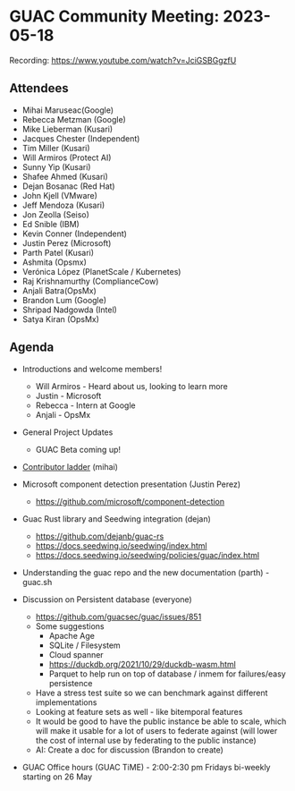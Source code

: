 # GUAC Community Meeting: 2023-05-18

Recording: https://www.youtube.com/watch?v=JciGSBGgzfU

## Attendees
* Mihai Maruseac(Google)
* Rebecca Metzman (Google)
* Mike Lieberman (Kusari)
* Jacques Chester (Independent)
* Tim Miller (Kusari)
* Will Armiros (Protect AI)
* Sunny Yip (Kusari)
* Shafee Ahmed (Kusari)
* Dejan Bosanac (Red Hat)
* John Kjell (VMware)
* Jeff Mendoza (Kusari)
* Jon Zeolla (Seiso)
* Ed Snible (IBM)
* Kevin Conner (Independent)
* Justin Perez (Microsoft)
* Parth Patel (Kusari)
* Ashmita (Opsmx)
* Verónica López (PlanetScale / Kubernetes)
* Raj Krishnamurthy (ComplianceCow)
* Anjali Batra(OpsMx)
* Brandon Lum (Google)
* Shripad Nadgowda (Intel)
* Satya Kiran (OpsMx)

## Agenda

* Introductions and welcome members!
    * Will Armiros - Heard about us, looking to learn more
    * Justin - Microsoft
    * Rebecca - Intern at Google
    * Anjali - OpsMx
* General Project Updates
    * GUAC Beta coming up!
* [Contributor ladder](https://github.com/guacsec/guac/blob/main/CONTRIBUTING.md#contributor-ladder) (mihai)
* Microsoft component detection presentation (Justin Perez)
    * https://github.com/microsoft/component-detection 
* Guac Rust library and Seedwing integration (dejan)
    * https://github.com/dejanb/guac-rs
    * https://docs.seedwing.io/seedwing/index.html 
    * https://docs.seedwing.io/seedwing/policies/guac/index.html 
* Understanding the guac repo and the new documentation (parth) - guac.sh 
* Discussion on Persistent database (everyone)
    * https://github.com/guacsec/guac/issues/851
    * Some suggestions
         * Apache Age
         * SQLite / Filesystem
         * Cloud spanner
         * https://duckdb.org/2021/10/29/duckdb-wasm.html
         * Parquet to help run on top of database / inmem for failures/easy persistence
    * Have a stress test suite so we can benchmark against different implementations
    * Looking at feature sets as well - like bitemporal features
    * It would be good to have the public instance be able to scale, which will make it usable for a lot of users to federate against (will lower the cost of internal use by federating to the public instance)
    * AI: Create a doc for discussion (Brandon to create)

* GUAC Office hours (GUAC TiME) - 2:00-2:30 pm Fridays bi-weekly starting on 26 May
